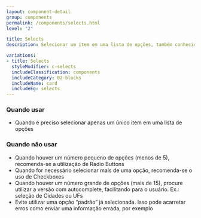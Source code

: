 ```yaml
---
layout: component-detail
group: components
permalink: /components/selects.html
level: "2"

title: Selects
description: Selecionar um item em uma lista de opções, também conhecido como “drop-down”

variations:
- title: Selects
  styleModifier: c-selects
  includeClassification: components
  includeCategory: 02-blocks
  includeName: card
  includeEg: selects
---
```


### Quando usar
- Quando é preciso selecionar apenas um único item em uma lista de opções


### Quando não usar
- Quando houver um número pequeno de opções (menos de 5), recomenda-se a utilização de Radio Buttons
- Quando for necessário selecionar mais de uma opção, recomenda-se o uso de Checkboxes
- Quando houver um número grande de opções (mais de 15), procure utilizar a versão com autocomplete, facilitando para o usuário. Ex.: seleção de Cidades ou UFs
- Evite utilizar uma opção “padrão” já selecionada. Isso pode acarretar erros como enviar uma informação errada, por exemplo
